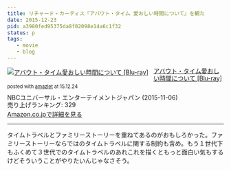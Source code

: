 ```yaml
---
title: リチャード・カーティス『アバウト・タイム 愛おしい時間について』を観た
date: 2015-12-23
pid: a3980fed95375da8f02098e14a6c1f32
status: p
tags:
   - movie
   - blog
---
```


<div class="amazlet-box" style="margin-bottom:0px;"><div class="amazlet-image" style="float:left;margin:0px 12px 1px 0px;"><a href="http://www.amazon.co.jp/exec/obidos/ASIN/B0142J2MQE/dotimpact-22/ref=nosim/" name="amazletlink" target="_blank"><img src="http://ecx.images-amazon.com/images/I/51CFYIig21L._SL160_.jpg" alt="アバウト・タイム愛おしい時間について [Blu-ray]" style="border: none;" /></a></div><div class="amazlet-info" style="line-height:120%; margin-bottom: 10px"><div class="amazlet-name" style="margin-bottom:10px;line-height:120%"><a href="http://www.amazon.co.jp/exec/obidos/ASIN/B0142J2MQE/dotimpact-22/ref=nosim/" name="amazletlink" target="_blank">アバウト・タイム愛おしい時間について [Blu-ray]</a><div class="amazlet-powered-date" style="font-size:80%;margin-top:5px;line-height:120%">posted with <a href="http://www.amazlet.com/" title="amazlet" target="_blank">amazlet</a> at 15.12.24</div></div><div class="amazlet-detail">NBCユニバーサル・エンターテイメントジャパン (2015-11-06)<br />売り上げランキング: 329<br /></div><div class="amazlet-sub-info" style="float: left;"><div class="amazlet-link" style="margin-top: 5px"><a href="http://www.amazon.co.jp/exec/obidos/ASIN/B0142J2MQE/dotimpact-22/ref=nosim/" name="amazletlink" target="_blank">Amazon.co.jpで詳細を見る</a></div></div></div><div class="amazlet-footer" style="clear: left"></div></div>

---- 

タイムトラベルとファミリーストーリーを重ねてあるのがおもしろかった。ファミリーストーリーならではのタイムトラベルに関する制約も含め。もう１世代下もふくめて３世代でのタイムトラベルのあれこれを描くともっと面白い気もするけどそういうことがやりたいんじゃなさそう。